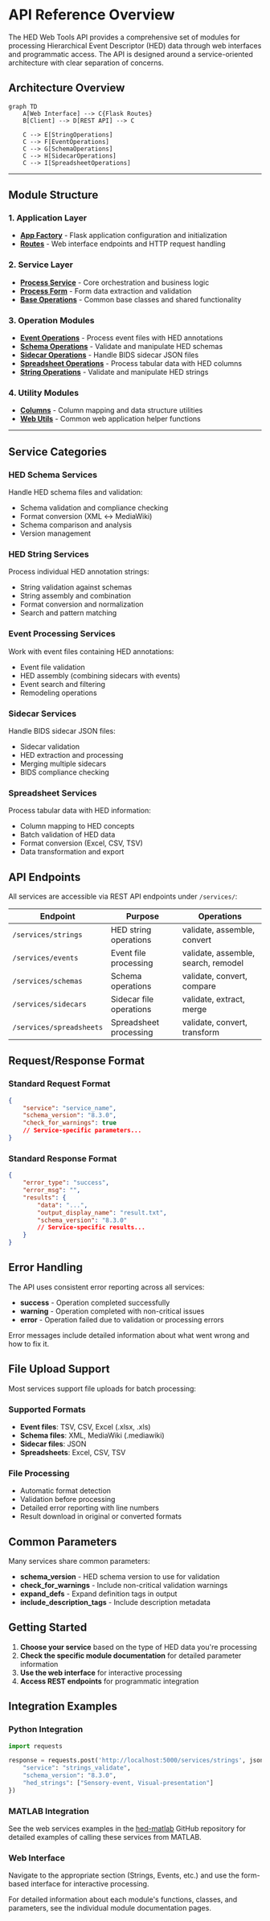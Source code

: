 # API Reference Overview

The HED Web Tools API provides a comprehensive set of modules for processing Hierarchical Event Descriptor (HED) data through web interfaces and programmatic access. The API is designed around a service-oriented architecture with clear separation of concerns.

## Architecture Overview

```mermaid
graph TD
    A[Web Interface] --> C{Flask Routes}
    B[Client] --> D[REST API] --> C

    C --> E[StringOperations]
    C --> F[EventOperations]
    C --> G[SchemaOperations]
    C --> H[SidecarOperations]
    C --> I[SpreadsheetOperations]
```

---
## Module Structure

### 1. Application Layer
- **[App Factory](app_factory.md)** - Flask application configuration and initialization
- **[Routes](routes.md)** - Web interface endpoints and HTTP request handling

### 2. Service Layer  
- **[Process Service](process_service.md)** - Core orchestration and business logic
- **[Process Form](process_form.md)** - Form data extraction and validation
- **[Base Operations](base_operations.md)** - Common base classes and shared functionality

### 3. Operation Modules
- **[Event Operations](event_operations.md)** - Process event files with HED annotations
- **[Schema Operations](schema_operations.md)** - Validate and manipulate HED schemas
- **[Sidecar Operations](sidecar_operations.md)** - Handle BIDS sidecar JSON files
- **[Spreadsheet Operations](spreadsheet_operations.md)** - Process tabular data with HED columns
- **[String Operations](string_operations.md)** - Validate and manipulate HED strings

### 4. Utility Modules
- **[Columns](columns.md)** - Column mapping and data structure utilities
- **[Web Utils](web_util.md)** - Common web application helper functions

---

## Service Categories

### HED Schema Services
Handle HED schema files and validation:
- Schema validation and compliance checking
- Format conversion (XML ↔ MediaWiki)
- Schema comparison and analysis
- Version management

### HED String Services  
Process individual HED annotation strings:
- String validation against schemas
- String assembly and combination
- Format conversion and normalization
- Search and pattern matching

### Event Processing Services
Work with event files containing HED annotations:
- Event file validation
- HED assembly (combining sidecars with events)
- Event search and filtering
- Remodeling operations

### Sidecar Services
Handle BIDS sidecar JSON files:
- Sidecar validation
- HED extraction and processing
- Merging multiple sidecars
- BIDS compliance checking

### Spreadsheet Services
Process tabular data with HED information:
- Column mapping to HED concepts
- Batch validation of HED data
- Format conversion (Excel, CSV, TSV)
- Data transformation and export

## API Endpoints

All services are accessible via REST API endpoints under `/services/`:

| Endpoint | Purpose | Operations |
|----------|---------|------------|
| `/services/strings` | HED string operations | validate, assemble, convert |
| `/services/events` | Event file processing | validate, assemble, search, remodel |
| `/services/schemas` | Schema operations | validate, convert, compare |
| `/services/sidecars` | Sidecar file operations | validate, extract, merge |
| `/services/spreadsheets` | Spreadsheet processing | validate, convert, transform |

## Request/Response Format

### Standard Request Format
```json
{
    "service": "service_name",
    "schema_version": "8.3.0",
    "check_for_warnings": true
    // Service-specific parameters...
}
```

### Standard Response Format
```json
{
    "error_type": "success",
    "error_msg": "",
    "results": {
        "data": "...",
        "output_display_name": "result.txt",
        "schema_version": "8.3.0"
        // Service-specific results...
    }
}
```

## Error Handling

The API uses consistent error reporting across all services:

- **success** - Operation completed successfully
- **warning** - Operation completed with non-critical issues
- **error** - Operation failed due to validation or processing errors

Error messages include detailed information about what went wrong and how to fix it.

## File Upload Support

Most services support file uploads for batch processing:

### Supported Formats
- **Event files**: TSV, CSV, Excel (.xlsx, .xls)
- **Schema files**: XML, MediaWiki (.mediawiki)
- **Sidecar files**: JSON
- **Spreadsheets**: Excel, CSV, TSV

### File Processing
- Automatic format detection
- Validation before processing
- Detailed error reporting with line numbers
- Result download in original or converted formats

## Common Parameters

Many services share common parameters:

- **schema_version** - HED schema version to use for validation
- **check_for_warnings** - Include non-critical validation warnings
- **expand_defs** - Expand definition tags in output
- **include_description_tags** - Include description metadata

## Getting Started

1. **Choose your service** based on the type of HED data you're processing
2. **Check the specific module documentation** for detailed parameter information
3. **Use the web interface** for interactive processing
4. **Access REST endpoints** for programmatic integration

## Integration Examples

### Python Integration
```python
import requests

response = requests.post('http://localhost:5000/services/strings', json={
    "service": "strings_validate",
    "schema_version": "8.3.0", 
    "hed_strings": ["Sensory-event, Visual-presentation"]
})
```
### MATLAB Integration

See the web services examples in the [hed-matlab](https://github.com/hed-standard/hed-matlab)
GitHub repository for detailed examples of calling these services from MATLAB.

### Web Interface
Navigate to the appropriate section (Strings, Events, etc.) and use the form-based interface 
for interactive processing.

For detailed information about each module's functions, classes, and parameters, 
see the individual module documentation pages.
